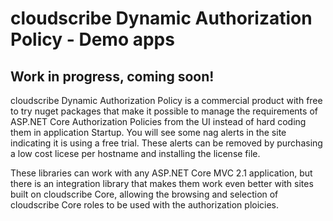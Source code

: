# cloudscribe Dynamic Authorization Policy - Demo apps

## Work in progress, coming soon!

cloudscribe Dynamic Authorization Policy is a commercial product with free to try nuget packages that make it possible to manage the requirements of ASP.NET Core Authorization Policies from the UI instead of hard coding them in application Startup. You will see some nag alerts in the site indicating it is using a free trial. These alerts can be removed by purchasing a low cost licese per hostname and installing the license file.

These libraries can work with any ASP.NET Core MVC 2.1 application, but there is an integration library that makes them work even better with sites built on cloudscribe Core, allowing the browsing and selection of cloudscribe Core roles to be used with the authorization ploicies.